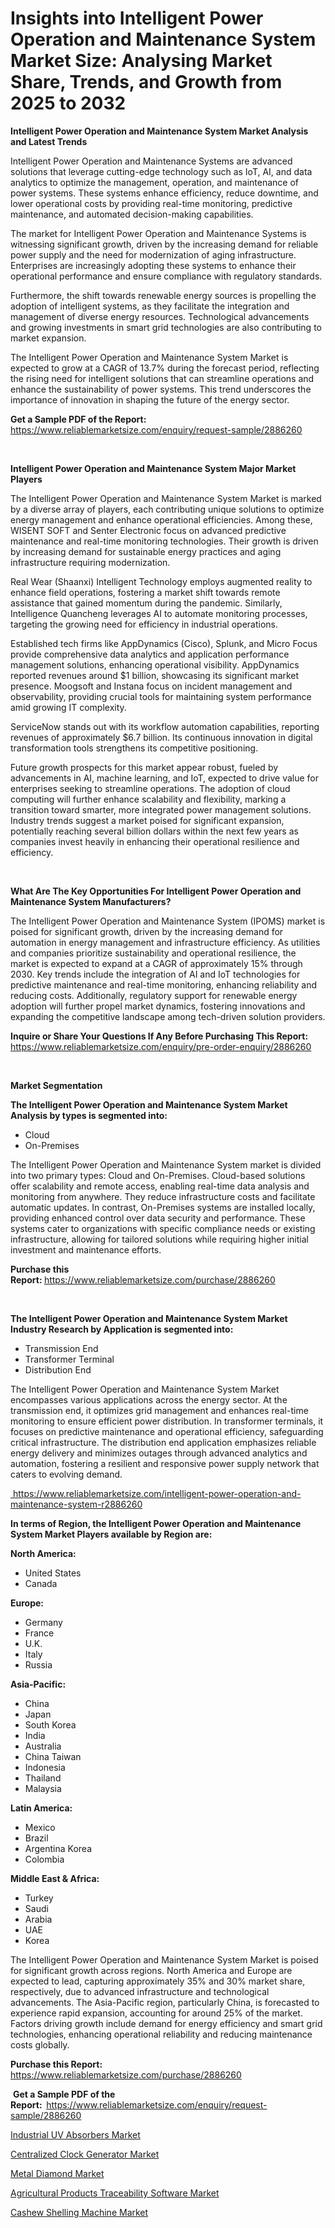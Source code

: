 <p><h1>Insights into Intelligent Power Operation and Maintenance System Market Size: Analysing Market Share, Trends, and Growth from 2025 to 2032</h1></p><p><strong>Intelligent Power Operation and Maintenance System Market Analysis and Latest Trends</strong></p>
<p><p>Intelligent Power Operation and Maintenance Systems are advanced solutions that leverage cutting-edge technology such as IoT, AI, and data analytics to optimize the management, operation, and maintenance of power systems. These systems enhance efficiency, reduce downtime, and lower operational costs by providing real-time monitoring, predictive maintenance, and automated decision-making capabilities. </p><p>The market for Intelligent Power Operation and Maintenance Systems is witnessing significant growth, driven by the increasing demand for reliable power supply and the need for modernization of aging infrastructure. Enterprises are increasingly adopting these systems to enhance their operational performance and ensure compliance with regulatory standards. </p><p>Furthermore, the shift towards renewable energy sources is propelling the adoption of intelligent systems, as they facilitate the integration and management of diverse energy resources. Technological advancements and growing investments in smart grid technologies are also contributing to market expansion. </p><p>The Intelligent Power Operation and Maintenance System Market is expected to grow at a CAGR of 13.7% during the forecast period, reflecting the rising need for intelligent solutions that can streamline operations and enhance the sustainability of power systems. This trend underscores the importance of innovation in shaping the future of the energy sector.</p></p>
<p><strong>Get a Sample PDF of the Report:&nbsp;</strong> <a href="https://www.reliablemarketsize.com/enquiry/request-sample/2886260?utm_campaign=1143&utm_medium=2&utm_source=Github&utm_content=ia&utm_term=13032025&utm_id=intelligent-power-operation-and-maintenance-system">https://www.reliablemarketsize.com/enquiry/request-sample/2886260</a></p>
<p>&nbsp;</p>
<p><strong>Intelligent Power Operation and Maintenance System Major Market Players</strong></p>
<p><p>The Intelligent Power Operation and Maintenance System Market is marked by a diverse array of players, each contributing unique solutions to optimize energy management and enhance operational efficiencies. Among these, WISENT SOFT and Senter Electronic focus on advanced predictive maintenance and real-time monitoring technologies. Their growth is driven by increasing demand for sustainable energy practices and aging infrastructure requiring modernization. </p><p>Real Wear (Shaanxi) Intelligent Technology employs augmented reality to enhance field operations, fostering a market shift towards remote assistance that gained momentum during the pandemic. Similarly, Intelligence Quancheng leverages AI to automate monitoring processes, targeting the growing need for efficiency in industrial operations.</p><p>Established tech firms like AppDynamics (Cisco), Splunk, and Micro Focus provide comprehensive data analytics and application performance management solutions, enhancing operational visibility. AppDynamics reported revenues around $1 billion, showcasing its significant market presence. Moogsoft and Instana focus on incident management and observability, providing crucial tools for maintaining system performance amid growing IT complexity.</p><p>ServiceNow stands out with its workflow automation capabilities, reporting revenues of approximately $6.7 billion. Its continuous innovation in digital transformation tools strengthens its competitive positioning.</p><p>Future growth prospects for this market appear robust, fueled by advancements in AI, machine learning, and IoT, expected to drive value for enterprises seeking to streamline operations. The adoption of cloud computing will further enhance scalability and flexibility, marking a transition toward smarter, more integrated power management solutions. Industry trends suggest a market poised for significant expansion, potentially reaching several billion dollars within the next few years as companies invest heavily in enhancing their operational resilience and efficiency.</p></p>
<p>&nbsp;</p>
<p><strong>What Are The Key Opportunities For Intelligent Power Operation and Maintenance System Manufacturers?</strong></p>
<p><p>The Intelligent Power Operation and Maintenance System (IPOMS) market is poised for significant growth, driven by the increasing demand for automation in energy management and infrastructure efficiency. As utilities and companies prioritize sustainability and operational resilience, the market is expected to expand at a CAGR of approximately 15% through 2030. Key trends include the integration of AI and IoT technologies for predictive maintenance and real-time monitoring, enhancing reliability and reducing costs. Additionally, regulatory support for renewable energy adoption will further propel market dynamics, fostering innovations and expanding the competitive landscape among tech-driven solution providers.</p></p>
<p><strong>Inquire or Share Your Questions If Any Before Purchasing This Report:</strong> <a href="https://www.reliablemarketsize.com/enquiry/pre-order-enquiry/2886260?utm_campaign=1143&utm_medium=2&utm_source=Github&utm_content=ia&utm_term=13032025&utm_id=intelligent-power-operation-and-maintenance-system">https://www.reliablemarketsize.com/enquiry/pre-order-enquiry/2886260</a></p>
<p>&nbsp;</p>
<p><strong>Market Segmentation</strong></p>
<p><strong>The Intelligent Power Operation and Maintenance System Market Analysis by types is segmented into:</strong></p>
<p><ul><li>Cloud</li><li>On-Premises</li></ul></p>
<p><p>The Intelligent Power Operation and Maintenance System market is divided into two primary types: Cloud and On-Premises. Cloud-based solutions offer scalability and remote access, enabling real-time data analysis and monitoring from anywhere. They reduce infrastructure costs and facilitate automatic updates. In contrast, On-Premises systems are installed locally, providing enhanced control over data security and performance. These systems cater to organizations with specific compliance needs or existing infrastructure, allowing for tailored solutions while requiring higher initial investment and maintenance efforts.</p></p>
<p><strong>Purchase this Report:&nbsp;</strong><a href="https://www.reliablemarketsize.com/purchase/2886260?utm_campaign=1143&utm_medium=2&utm_source=Github&utm_content=ia&utm_term=13032025&utm_id=intelligent-power-operation-and-maintenance-system">https://www.reliablemarketsize.com/purchase/2886260</a></p>
<p>&nbsp;</p>
<p><strong>The Intelligent Power Operation and Maintenance System Market Industry Research by Application is segmented into:</strong></p>
<p><ul><li>Transmission End</li><li>Transformer Terminal</li><li>Distribution End</li></ul></p>
<p><p>The Intelligent Power Operation and Maintenance System Market encompasses various applications across the energy sector. At the transmission end, it optimizes grid management and enhances real-time monitoring to ensure efficient power distribution. In transformer terminals, it focuses on predictive maintenance and operational efficiency, safeguarding critical infrastructure. The distribution end application emphasizes reliable energy delivery and minimizes outages through advanced analytics and automation, fostering a resilient and responsive power supply network that caters to evolving demand.</p></p>
<p><a href="https://www.reliablemarketsize.com/intelligent-power-operation-and-maintenance-system-r2886260?utm_campaign=1143&utm_medium=2&utm_source=Github&utm_content=ia&utm_term=13032025&utm_id=intelligent-power-operation-and-maintenance-system">&nbsp;https://www.reliablemarketsize.com/intelligent-power-operation-and-maintenance-system-r2886260</a></p>
<p><strong>In terms of Region, the Intelligent Power Operation and Maintenance System Market Players available by Region are:</strong></p>
<p>
    <p> <strong> North America: </strong>
        <ul>
            <li>United States</li>
            <li>Canada</li>
        </ul>
        </p> 
    <p> <strong> Europe: </strong>
        <ul>
            <li>Germany</li>
            <li>France</li>
            <li>U.K.</li>
            <li>Italy</li>
            <li>Russia</li>
        </ul>
        </p> 
    <p> <strong> Asia-Pacific: </strong>
        <ul>
            <li>China</li>
            <li>Japan</li>
            <li>South Korea</li>
            <li>India</li>
            <li>Australia</li>
            <li>China Taiwan</li>
            <li>Indonesia</li>
            <li>Thailand</li>
            <li>Malaysia</li>
        </ul>
        </p> 
    <p> <strong> Latin America: </strong>
        <ul>
            <li>Mexico</li>
            <li>Brazil</li>
            <li>Argentina Korea</li>
            <li>Colombia</li>
        </ul>
        </p> 
    <p> <strong> Middle East & Africa: </strong>
        <ul>
            <li>Turkey</li>
            <li>Saudi</li>
            <li>Arabia</li>
            <li>UAE</li>
            <li>Korea</li>
        </ul>
    </p>
    </p>
<p><p>The Intelligent Power Operation and Maintenance System Market is poised for significant growth across regions. North America and Europe are expected to lead, capturing approximately 35% and 30% market share, respectively, due to advanced infrastructure and technological advancements. The Asia-Pacific region, particularly China, is forecasted to experience rapid expansion, accounting for around 25% of the market. Factors driving growth include demand for energy efficiency and smart grid technologies, enhancing operational reliability and reducing maintenance costs globally.</p></p>
<p><strong>Purchase this Report: </strong><a href="https://www.reliablemarketsize.com/purchase/2886260?utm_campaign=1143&utm_medium=2&utm_source=Github&utm_content=ia&utm_term=13032025&utm_id=intelligent-power-operation-and-maintenance-system">https://www.reliablemarketsize.com/purchase/2886260</a></p>
<p>&nbsp;<strong>Get a Sample PDF of the Report:&nbsp;&nbsp;</strong><a href="https://www.reliablemarketsize.com/enquiry/request-sample/2886260?utm_campaign=1143&utm_medium=2&utm_source=Github&utm_content=ia&utm_term=13032025&utm_id=intelligent-power-operation-and-maintenance-system">https://www.reliablemarketsize.com/enquiry/request-sample/2886260</a></p>
<p><strong></strong></p>
<p><p><a href="https://github.com/oshodikurc/Market-Research-Report-List-1/blob/main/industrial-uv-absorbers-market.md?utm_campaign=1143&utm_medium=2&utm_source=Github&utm_content=ia&utm_term=13032025&utm_id=intelligent-power-operation-and-maintenance-system">Industrial UV Absorbers Market</a></p><p><a href="https://github.com/ajegiobitsa/Market-Research-Report-List-1/blob/main/centralized-clock-generator-market.md?utm_campaign=1143&utm_medium=2&utm_source=Github&utm_content=ia&utm_term=13032025&utm_id=intelligent-power-operation-and-maintenance-system">Centralized Clock Generator Market</a></p><p><a href="https://github.com/efialiurca/Market-Research-Report-List-1/blob/main/metal-diamond-market.md?utm_campaign=1143&utm_medium=2&utm_source=Github&utm_content=ia&utm_term=13032025&utm_id=intelligent-power-operation-and-maintenance-system">Metal Diamond Market</a></p><p><a href="https://github.com/aslinalirey9/Market-Research-Report-List-1/blob/main/agricultural-products-traceability-software-market.md?utm_campaign=1143&utm_medium=2&utm_source=Github&utm_content=ia&utm_term=13032025&utm_id=intelligent-power-operation-and-maintenance-system">Agricultural Products Traceability Software Market</a></p><p><a href="https://github.com/noppbebawy/Market-Research-Report-List-1/blob/main/cashew-shelling-machine-market.md?utm_campaign=1143&utm_medium=2&utm_source=Github&utm_content=ia&utm_term=13032025&utm_id=intelligent-power-operation-and-maintenance-system">Cashew Shelling Machine Market</a></p></p>